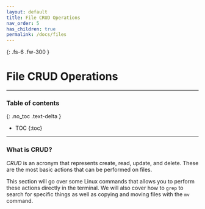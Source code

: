 ```yaml
---
layout: default
title: File CRUD Operations
nav_order: 5
has_children: true
permalink: /docs/files
---
```


{: .fs-6 .fw-300 }
# File CRUD Operations

---

### Table of contents
{: .no_toc .text-delta }
* TOC
{:toc}

---

### What is CRUD?

_CRUD_ is an acronym that represents create, read, update, and delete. These are the most basic actions that can be performed on files.

This section will go over some Linux commands that allows you to perform these actions directly in the terminal. We will also cover how to `grep` to search for specific things as well as copying and moving files with the `mv` command.
